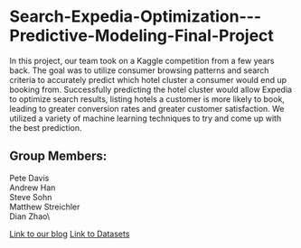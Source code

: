 # Search-Expedia-Optimization---Predictive-Modeling-Final-Project
In this project, our team took on a Kaggle competition from a few years back. The goal was to utilize consumer browsing patterns and search criteria to accurately predict which hotel cluster a consumer would end up booking from. Successfully predicting the hotel cluster would allow Expedia to optimize search results, listing hotels a customer is more likely to book, leading to greater conversion rates and greater customer satisfaction. We utilized a variety of machine learning techniques to try and come up with the best prediction.

## Group Members:
Pete Davis\
Andrew Han\
Steve Sohn\
Matthew Streichler\
Dian Zhao\

[Link to our blog](https://petedavis22.medium.com/seo-search-expedia-optimization-779d728b1374)
[Link to Datasets](https://www.kaggle.com/c/expedia-hotel-recommendations/data)
